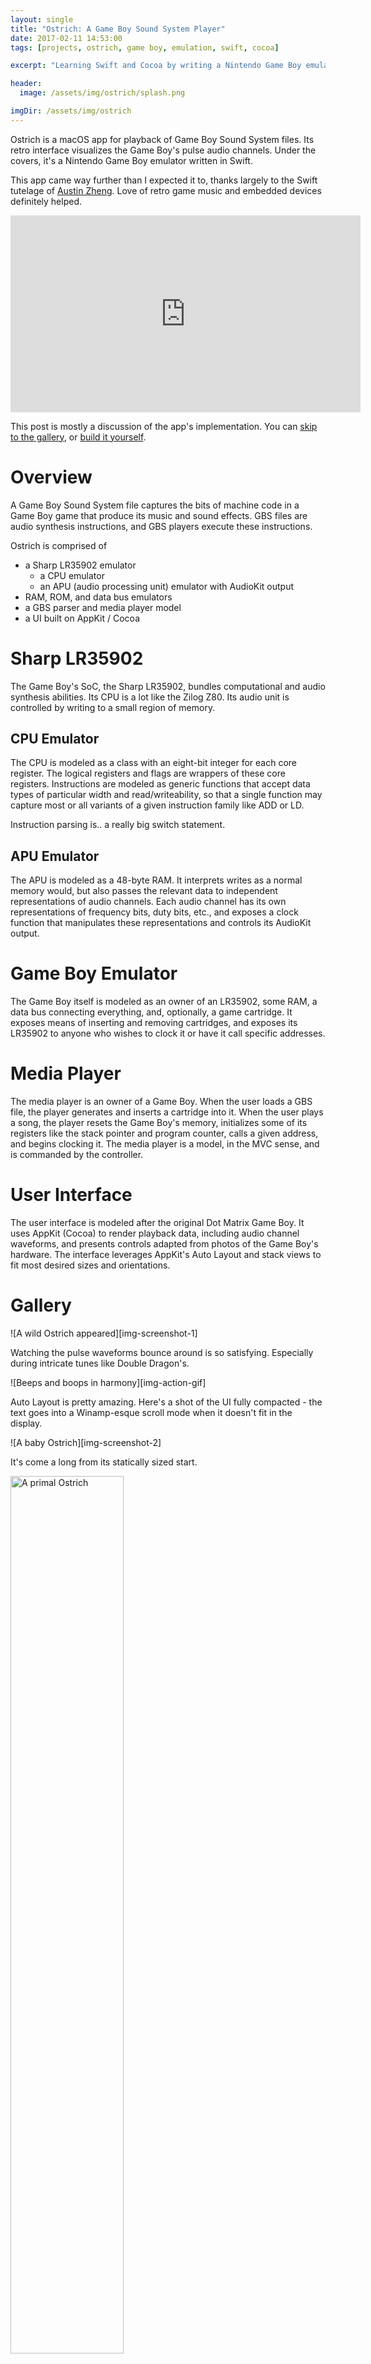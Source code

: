```yaml
---
layout: single
title: "Ostrich: A Game Boy Sound System Player"
date: 2017-02-11 14:53:00
tags: [projects, ostrich, game boy, emulation, swift, cocoa]

excerpt: "Learning Swift and Cocoa by writing a Nintendo Game Boy emulator.\n\n![Beep boop](/assets/img/ostrich/1.png)"

header:
  image: /assets/img/ostrich/splash.png

imgDir: /assets/img/ostrich
---
```


Ostrich is a macOS app for playback of Game Boy Sound System files. Its retro interface visualizes the Game Boy's pulse audio channels. Under the covers, it's a Nintendo Game Boy emulator written in Swift.

This app came way further than I expected it to, thanks largely to the Swift tutelage of [Austin Zheng][austin-zheng-site]. Love of retro game music and embedded devices definitely helped.

<iframe width="560" height="315" src="https://www.youtube.com/embed/lEO4qYbvHXk" frameborder="0" allowfullscreen></iframe><p></p>

This post is mostly a discussion of the app's implementation. You can [skip to the gallery](#gallery), or [build it yourself][ostrich-github-link].

# Overview

A Game Boy Sound System file captures the bits of machine code in a Game Boy game that produce its music and sound effects. GBS files are audio synthesis instructions, and GBS players execute these instructions.

Ostrich is comprised of

- a Sharp LR35902 emulator
  - a CPU emulator
  - an APU (audio processing unit) emulator with AudioKit output
- RAM, ROM, and data bus emulators
- a GBS parser and media player model
- a UI built on AppKit / Cocoa

# Sharp LR35902

The Game Boy's SoC, the Sharp LR35902, bundles computational and audio synthesis abilities. Its CPU is a lot like the Zilog Z80. Its audio unit is controlled by writing to a small region of memory.

## CPU Emulator

The CPU is modeled as a class with an eight-bit integer for each core register. The logical registers and flags are wrappers of these core registers. Instructions are modeled as generic functions that accept data types of particular width and read/writeability, so that a single function may capture most or all variants of a given instruction family like ADD or LD.

Instruction parsing is.. a really big switch statement.

## APU Emulator

The APU is modeled as a 48-byte RAM. It interprets writes as a normal memory would, but also passes the relevant data to independent representations of audio channels. Each audio channel has its own representations of frequency bits, duty bits, etc., and exposes a clock function that manipulates these representations and controls its AudioKit output.

# Game Boy Emulator

The Game Boy itself is modeled as an owner of an LR35902, some RAM, a data bus connecting everything, and, optionally, a game cartridge. It exposes means of inserting and removing cartridges, and exposes its LR35902 to anyone who wishes to clock it or have it call specific addresses.

# Media Player

The media player is an owner of a Game Boy. When the user loads a GBS file, the player generates and inserts a cartridge into it. When the user plays a song, the player resets the Game Boy's memory, initializes some of its registers like the stack pointer and program counter, calls a given address, and begins clocking it. The media player is a model, in the MVC sense, and is commanded by the controller.

# User Interface

The user interface is modeled after the original Dot Matrix Game Boy. It uses AppKit (Cocoa) to render playback data, including audio channel waveforms, and presents controls adapted from photos of the Game Boy's hardware. The interface leverages AppKit's Auto Layout and stack views to fit most desired sizes and orientations.

# <a name="gallery"></a>Gallery

![A wild Ostrich appeared][img-screenshot-1]

Watching the pulse waveforms bounce around is so satisfying. Especially during intricate tunes like Double Dragon's.

![Beeps and boops in harmony][img-action-gif]

Auto Layout is pretty amazing. Here's a shot of the UI fully compacted - the text goes into a Winamp-esque scroll mode when it doesn't fit in the display.

![A baby Ostrich][img-screenshot-2]

It's come a long from its statically sized start.

<img src="{{ page.imgDir }}/wip-2.png" alt="A primal Ostrich" style="width: 60%; ">
<p></p>


Thanks for reading!


[austin-zheng-site]: http://austinzheng.com
[ostrich-github-link]: https://github.com/PumpMagic/ostrich

[img-screenshot-1]: {{ page.imgDir }}/1.png
[img-action-gif]: {{ page.imgDir }}/action-3.gif
[img-screenshot-2]: {{ page.imgDir }}/2.png
[img-wip-screenshot-1]: {{ page.imgDir }}/wip-1.png
[img-wip-screenshot-2]: {{ page.imgDir }}/wip-2.png
[img-wip-screenshot-3]: {{ page.imgDir }}/wip-3.png
[img-wip-screenshot-4]: {{ page.imgDir }}/wip-4.png